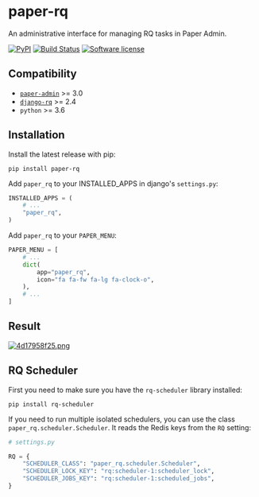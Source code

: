 # paper-rq
An administrative interface for managing RQ tasks in Paper Admin.

[![PyPI](https://img.shields.io/pypi/v/paper-rq.svg)](https://pypi.org/project/paper-rq/)
[![Build Status](https://github.com/dldevinc/paper-admin/actions/workflows/release.yml/badge.svg)](https://github.com/dldevinc/paper-rq)
[![Software license](https://img.shields.io/pypi/l/paper-rq.svg)](https://pypi.org/project/paper-rq/)

## Compatibility
* [`paper-admin`](https://github.com/dldevinc/paper-admin) >= 3.0
* [`django-rq`](https://github.com/rq/django-rq) >= 2.4
* `python` >= 3.6

## Installation
Install the latest release with pip:

```shell
pip install paper-rq
```

Add `paper_rq` to your INSTALLED_APPS in django's `settings.py`:

```python
INSTALLED_APPS = (
    # ...
    "paper_rq",
)
```

Add `paper_rq` to your `PAPER_MENU`:
```python
PAPER_MENU = [
    # ...
    dict(
        app="paper_rq",
        icon="fa fa-fw fa-lg fa-clock-o",
    ),
    # ...
]
```

## Result
[![4d17958f25.png](https://i.postimg.cc/mgzCsHVG/4d17958f25.png)](https://postimg.cc/tsbYd7Lr)


## RQ Scheduler

First you need to make sure you have the `rq-scheduler` library installed:
```shell
pip install rq-scheduler
```

If you need to run multiple isolated schedulers, you can use the class
`paper_rq.scheduler.Scheduler`. It reads the Redis keys from the `RQ` setting:

```python
# settings.py

RQ = {
    "SCHEDULER_CLASS": "paper_rq.scheduler.Scheduler",
    "SCHEDULER_LOCK_KEY": "rq:scheduler-1:scheduler_lock",
    "SCHEDULER_JOBS_KEY": "rq:scheduler-1:scheduled_jobs",
}
```
